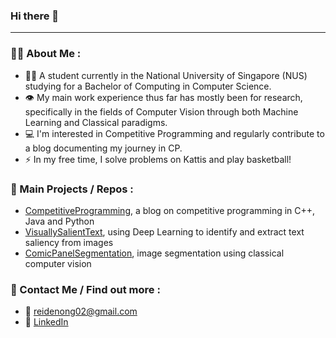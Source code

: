 ### Hi there 👋

---
### 👨‍💻 About Me :
- 👨‍🎓 A student currently in the National University of Singapore (NUS) studying for a Bachelor of Computing in Computer Science.
- 👁️ My main work experience thus far has mostly been for research, specifically in the fields of Computer Vision through both Machine Learning and Classical paradigms.
- 💻 I'm interested in Competitive Programming and regularly contribute to a blog documenting my journey in CP.
- ⚡ In my free time, I solve problems on Kattis and play basketball!

### 💼 Main Projects / Repos :
- [CompetitiveProgramming](https://github.com/reidenong/CompetitiveProgramming), a blog on competitive programming in C++, Java and Python
- [VisuallySalientText](https://github.com/reidenong/VisuallySalientText), using Deep Learning to identify and extract text saliency from images
- [ComicPanelSegmentation](https://github.com/reidenong/ComicPanelSegmentation), image segmentation using classical computer vision

### 👋 Contact Me / Find out more :
- 📧 reidenong02@gmail.com
- 🔷 [LinkedIn](https://www.linkedin.com/in/reiden-ong-05b613208)

